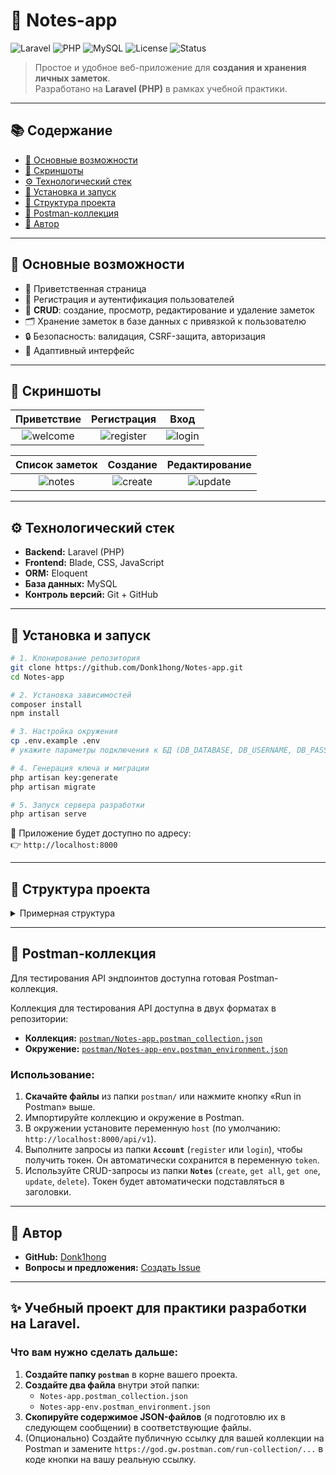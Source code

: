 # 📝 Notes-app

![Laravel](https://img.shields.io/badge/Laravel-10.x-FF2D20?style=for-the-badge&logo=laravel&logoColor=white)
![PHP](https://img.shields.io/badge/PHP-^8.1-777BB4?style=for-the-badge&logo=php&logoColor=white)
![MySQL](https://img.shields.io/badge/MySQL-8.0-4479A1?style=for-the-badge&logo=mysql&logoColor=white)
![License](https://img.shields.io/badge/License-MIT-green?style=for-the-badge)
![Status](https://img.shields.io/badge/Status-Active-success?style=for-the-badge)

> Простое и удобное веб-приложение для **создания и хранения личных заметок**.  
> Разработано на **Laravel (PHP)** в рамках учебной практики.

---

## 📚 Содержание

- [🚀 Основные возможности](#-основные-возможности)
- [📸 Скриншоты](#-скриншоты)
- [⚙️ Технологический стек](#️-технологический-стек)
- [🔧 Установка и запуск](#-установка-и-запуск)
- [📂 Структура проекта](#-структура-проекта)
- [🧪 Postman-коллекция](#-postman-коллекция)
- [👤 Автор](#-автор)

---

## 🚀 Основные возможности

- 👋 Приветственная страница  
- 🔐 Регистрация и аутентификация пользователей  
- 📝 **CRUD**: создание, просмотр, редактирование и удаление заметок  
- 🗂️ Хранение заметок в базе данных с привязкой к пользователю  
- 🔒 Безопасность: валидация, CSRF-защита, авторизация  
- 📱 Адаптивный интерфейс  

---

## 📸 Скриншоты

| Приветствие | Регистрация | Вход |
|:---:|:---:|:---:|
| ![welcome](https://github.com/user-attachments/assets/7d51f437-ba30-4d85-8318-4125ad88b631) | ![register](https://github.com/user-attachments/assets/eb06aefd-f41a-4834-87da-a2a47dcb2ab0) | ![login](https://github.com/user-attachments/assets/611ac9f2-9a72-44e7-bb48-1c0a967cffdf) |

| Список заметок | Создание | Редактирование |
|:---:|:---:|:---:|
| ![notes](https://github.com/user-attachments/assets/7a7d0843-2db7-4227-955b-b4e41d989f73) | ![create](https://github.com/user-attachments/assets/ce001aa4-08f9-41ad-9670-7431c121e085) | ![update](https://github.com/user-attachments/assets/9ff0f364-d662-4896-9db2-b3fc47f24a87) |

---

## ⚙️ Технологический стек

- **Backend:** Laravel (PHP)  
- **Frontend:** Blade, CSS, JavaScript  
- **ORM:** Eloquent  
- **База данных:** MySQL  
- **Контроль версий:** Git + GitHub  

---

## 🔧 Установка и запуск

```bash
# 1. Клонирование репозитория
git clone https://github.com/Donk1hong/Notes-app.git
cd Notes-app

# 2. Установка зависимостей
composer install
npm install

# 3. Настройка окружения
cp .env.example .env
# укажите параметры подключения к БД (DB_DATABASE, DB_USERNAME, DB_PASSWORD)

# 4. Генерация ключа и миграции
php artisan key:generate
php artisan migrate

# 5. Запуск сервера разработки
php artisan serve
```

🔗 Приложение будет доступно по адресу:  
👉 `http://localhost:8000`

---

## 📂 Структура проекта

<details>
<summary>Примерная структура</summary>

```
Notes-app/
├── app/
│   ├── Http/
│   ├── Models/
│   └── ...
├── bootstrap/
├── config/
├── database/
│   └── migrations/
├── public/
├── resources/
│   ├── views/
│   └── ...
├── routes/
│   └── web.php
├── .env.example
├── composer.json
└── ...
```

</details>

---

## 🧪 Postman-коллекция

Для тестирования API эндпоинтов доступна готовая Postman-коллекция.

Коллекция для тестирования API доступна в двух форматах в репозитории:
-   **Коллекция:** [`postman/Notes-app.postman_collection.json`](./postman/Notes-app.postman_collection.json)
-   **Окружение:** [`postman/Notes-app-env.postman_environment.json`](./postman/Notes-app-env.postman_environment.json)

### Использование:
1.  **Скачайте файлы** из папки `postman/` или нажмите кнопку «Run in Postman» выше.
2.  Импортируйте коллекцию и окружение в Postman.
3.  В окружении установите переменную `host` (по умолчанию: `http://localhost:8000/api/v1`).
4.  Выполните запросы из папки **`Account`** (`register` или `login`), чтобы получить токен. Он автоматически сохранится в переменную `token`.
5.  Используйте CRUD-запросы из папки **`Notes`** (`create`, `get all`, `get one`, `update`, `delete`). Токен будет автоматически подставляться в заголовки.

---

## 👤 Автор

-   **GitHub:** [Donk1hong](https://github.com/Donk1hong)
-   **Вопросы и предложения:** [Создать Issue](https://github.com/Donk1hong/Notes-app/issues)

---

## ✨ Учебный проект для практики разработки на Laravel.

### Что вам нужно сделать дальше:

1.  **Создайте папку `postman`** в корне вашего проекта.
2.  **Создайте два файла** внутри этой папки:
    *   `Notes-app.postman_collection.json`
    *   `Notes-app-env.postman_environment.json`
3.  **Скопируйте содержимое JSON-файлов** (я подготовлю их в следующем сообщении) в соответствующие файлы.
4.  (Опционально) Создайте публичную ссылку для вашей коллекции на Postman и замените `https://god.gw.postman.com/run-collection/...` в коде кнопки на вашу реальную ссылку.
